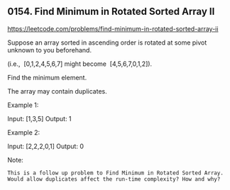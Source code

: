 ## 0154. Find Minimum in Rotated Sorted Array II

https://leetcode.com/problems/find-minimum-in-rotated-sorted-array-ii

Suppose an array sorted in ascending order is rotated at some pivot unknown to you beforehand.

(i.e.,  [0,1,2,4,5,6,7] might become  [4,5,6,7,0,1,2]).

Find the minimum element.

The array may contain duplicates.

Example 1:

Input: [1,3,5]
Output: 1

Example 2:

Input: [2,2,2,0,1]
Output: 0

Note:

    This is a follow up problem to Find Minimum in Rotated Sorted Array.
    Would allow duplicates affect the run-time complexity? How and why?

